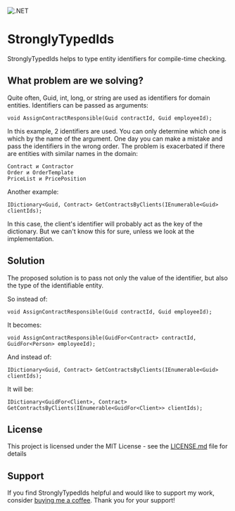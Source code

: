 ![.NET](https://github.com/YuryBaranikhin/StronglyTypedIds/workflows/.NET/badge.svg)

# StronglyTypedIds

StronglyTypedIds helps to type entity identifiers for compile-time checking.

## What problem are we solving?

Quite often, Guid, int, long, or string are used as identifiers for domain entities.
Identifiers can be passed as arguments:

```
void AssignContractResponsible(Guid contractId, Guid employeeId);
```

In this example, 2 identifiers are used. You can only determine which one is which by the name of the argument. One day
you can make a mistake and pass the identifiers in the wrong order. The problem is exacerbated if there are
entities with similar names in the domain:

```
Contract и Contractor
Order и OrderTemplate
PriceList и PricePosition
```

Another example:

```
IDictionary<Guid, Contract> GetContractsByClients(IEnumerable<Guid> clientIds);
```

In this case, the client's identifier will probably act as the key of the dictionary. But we can't know this
for sure, unless we look at the implementation.

## Solution

The proposed solution is to pass not only the value of the identifier, but also the type of the identifiable entity.

So instead of:

```
void AssignContractResponsible(Guid contractId, Guid employeeId);
```

It becomes:

```
void AssignContractResponsible(GuidFor<Contract> contractId, GuidFor<Person> employeeId);
```

And instead of:

```
IDictionary<Guid, Contract> GetContractsByClients(IEnumerable<Guid> clientIds);
```

It will be:

```
IDictionary<GuidFor<Client>, Contract> GetContractsByClients(IEnumerable<GuidFor<Client>> clientIds);
```

## License

This project is licensed under the MIT License - see the [LICENSE.md](LICENSE.md) file for details


## Support

If you find StronglyTypedIds helpful and would like to support my work, consider [buying me a coffee](https://www.buymeacoffee.com/yurybaranikhin). Thank you for your support!

